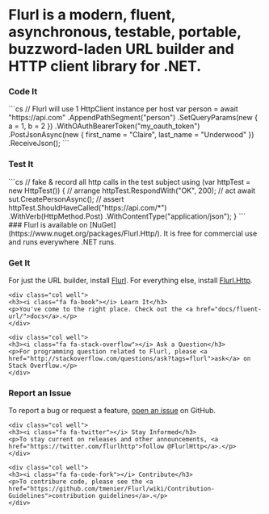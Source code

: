 # Flurl is a modern, fluent, asynchronous, testable, portable, buzzword-laden URL builder and HTTP client library for .NET.

<div class="row">
<div class="col">
<h3>Code It</h3>
```cs
// Flurl will use 1 HttpClient instance per host
var person = await "https://api.com"
    .AppendPathSegment("person")
    .SetQueryParams(new { a = 1, b = 2 })
    .WithOAuthBearerToken("my_oauth_token")
    .PostJsonAsync(new
    {
        first_name = "Claire",
        last_name = "Underwood"
    })
    .ReceiveJson<Person>();
```
</div>

<div class="col">
<h3>Test It</h3>
```cs
// fake & record all http calls in the test subject
using (var httpTest = new HttpTest()) {
    // arrange
    httpTest.RespondWith("OK", 200);
    // act
    await sut.CreatePersonAsync();
    // assert
    httpTest.ShouldHaveCalled("https://api.com/*")
        .WithVerb(HttpMethod.Post)
        .WithContentType("application/json");
}
```
</div>
</div>

<div markdown="1">
### Flurl is available on [NuGet](https://www.nuget.org/packages/Flurl.Http/). It is free for commercial use and runs everywhere .NET runs.
</div>

<div class="row">
    <div class="col well">
    <h3><i class="fa fa-cloud-download"></i> Get It</h3>
    <p>For just the URL builder, install <a href="https://www.nuget.org/packages/Flurl/">Flurl</a>. For everything else, install <a href="https://www.nuget.org/packages/Flurl.Http/">Flurl.Http</a>.</p>
    </div>

    <div class="col well">
    <h3><i class="fa fa-book"></i> Learn It</h3>
    <p>You've come to the right place. Check out the <a href="docs/fluent-url/">docs</a>.</p>
    </div>

    <div class="col well">
    <h3><i class="fa fa-stack-overflow"></i> Ask a Question</h3>
    <p>For programming question related to Flurl, please <a href="http://stackoverflow.com/questions/ask?tags=flurl">ask</a> on Stack Overflow.</p>
    </div>
</div>

<div class="row">
    <div class="col well">
    <h3><i class="fa fa-github"></i> Report an Issue</h3>
    <p>To report a bug or request a feature, <a href="https://github.com/tmenier/Flurl/issues/new/choose">open an issue</a> on GitHub.</p>
    </div>

    <div class="col well">
    <h3><i class="fa fa-twitter"></i> Stay Informed</h3>
    <p>To stay current on releases and other announcements, <a href="https://twitter.com/flurlhttp">follow @FlurlHttp</a>.</p>
    </div>

    <div class="col well">
    <h3><i class="fa fa-code-fork"></i> Contribute</h3>
    <p>To contribure code, please see the <a href="https://github.com/tmenier/Flurl/wiki/Contribution-Guidelines">contribution guidelines</a>.</p>
    </div>
</div>